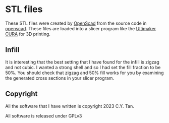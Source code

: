 # STL files

These STL files were created by [OpenScad](https://openscad.org/) from
the source code in
[openscad](https://github.com/cytan299/Ultrasonic_Screwdriver/tree/main/openscad). These
files are loaded into a slicer program like the [Ultimaker
CURA](https://ultimaker.com/software/ultimaker-cura/) for 3D printing.

## Infill

It is interesting that the best setting that I have found for the infill is
zigzag and not cubic. I wanted a strong shell and so I had set the
fill fraction to be 50%. You should check that zigzag and 50% fill
works for you by examining the generated cross sections in your slicer program.

## Copyright

All the software that I have written is copyright 2023 C.Y. Tan.

All software is released under GPLv3





 
